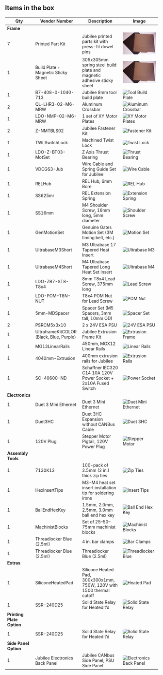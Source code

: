 ## Items in the box

| **Qty** | **Vendor Number**               | **Description**                                                                                             | **Image**                        |
|---------|----------------------------------|-------------------------------------------------------------------------------------------------------------|----------------------------------|
| **Frame** |                                  |                                                                                                             |                                  |
| 7       | Printed Part Kit                 | Jubilee printed parts kit with press-fit dowel pins                                                         | ![Printed Part Kit](path_to_image/BuildPlate_MagneticStickySheet.jpg)|
| 1       | Build Plate + Magnetic Sticky Sheet | 305x305mm spring steel build plate and magnetic adhesive sticky sheet                                       | ![Build Plate](path_to_image/BuildPlate_MagneticStickySheet.jpg)    |
| 1       | B7-408-0-1040-713                | Jubilee 8mm tool build plate                                                                                | ![Tool Build Plate](path_to_image)|
| 2       | QL-LHR3-02-M6-MRW                | Aluminum Crossbar                                                                                           | ![Aluminum Crossbar](path_to_image)|
| 1       | LDO-NMP-02-M6-MRW                | 1 set of XY Motor Plates                                                                                    | ![XY Motor Plates](path_to_image)|
| 2       | Z-NMTBLS02                       | Jubilee Fastener Kit                                                                                        | ![Fastener Kit](path_to_image)   |
| 1       | TWLSwitchLock                    | Machined Twist Lock                                                                                         | ![Twist Lock](path_to_image)     |
| 1       | LDO-Z-BT03-MotSet                | Z Axis Thrust Bearing                                                                                       | ![Thrust Bearing](path_to_image) |
| 1       | VDCGS3-Jub                       | Wire Cable and Spring Guide Set for Jubilee                                                                 | ![Wire Cable](path_to_image)     |
| 1       | RELHub                           | REL Hub, 6mm Bore                                                                                           | ![REL Hub](path_to_image)        |
| 1       | SS625mr                          | REL Extension Spring                                                                                        | ![Extension Spring](path_to_image)|
| 1       | SS16mm                           | M4 Shoulder Screw, 16mm long, 5mm diameter                                                                  | ![Shoulder Screw](path_to_image) |
| 1       | GenMotionSet                     | Genuine Gates Motion Set (3M timing belt, etc.)                                                             | ![Motion Set](path_to_image)     |
| 1       | UltrabaseM3Short                 | M3 Ultrabase 17 Tapered Heat Insert                                                                         | ![Ultrabase M3](path_to_image)   |
| 1       | UltrabaseM4Short                 | M4 Ultrabase Tapered Long Heat Set Insert                                                                   | ![Ultrabase M4](path_to_image)   |
| 1       | LDO-ZB7-ST8-T8x4                 | 8mm T8x4 Lead Screw, 375mm long                                                                             | ![Lead Screw](path_to_image)     |
| 1       | LDO-POM-T8N-NUT                  | T8x4 POM Nut for Lead Screw                                                                                 | ![POM Nut](path_to_image)        |
| 1       | 5mm-MDSpacer                     | Spacer Set (M5 Spacers, 3mm tall, 10mm OD)                                                                  | ![Spacer Set](path_to_image)     |
| 2       | PSRCM5x3x10                      | 2 x 24V ESA PSU                                                                                             | ![24V ESA PSU](path_to_image)    |
| 1       | UltraframeKitCOLOR (Black, Blue, Purple) | Jubilee Extrusion Frame Kit                                                                                 | ![Extrusion Frame](path_to_image)|
| 1       | MG13LinearRails                  | 450mm, MGX12 Linear Rails                                                                                   | ![Linear Rails](path_to_image)   |
| 1       | 4040mm-Extrusion                 | 400mm extrusion rails for Jubilee                                                                           | ![Extrusion Rails](path_to_image)|
| 1       | SC-40600-ND                      | Schaffner IEC320 C14 10A 120V Power Socket + 2x10A Fused Switch                                              | ![Power Socket](path_to_image)   |
| **Electronics** |                           |                                                                                                             |                                  |
| 1       | Duet 3 Mini Ethernet             | Duet 3 Mini Ethernet                                                                                        | ![Duet Mini Ethernet](path_to_image)|
| 1       | Duet3HC                          | Duet 3HC Expansion without CANBus Cable                                                                     | ![Duet 3HC](path_to_image)       |
| 1       | 120V Plug                        | Stepper Motor Pigtail, 120V Power Plug                                                                      | ![Stepper Motor](path_to_image)  |
| **Assembly Tools** |                        |                                                                                                             |                                  |
| 1       | 7130K12                          | 100-pack of 2.5mm (2 in.) thick zip ties                                                                    | ![Zip Ties](path_to_image)       |
| 1       | HexInsertTips                    | M3-M4 heat set insert installation tip for soldering irons                                                  | ![Insert Tips](path_to_image)    |
| 1       | BallEndHexKey                    | 1.5mm, 2.0mm, 2.5mm, 3.0mm ball end hex key                                                                 | ![Ball End Hex Key](path_to_image)|
| 1       | MachinistBlocks                  | Set of 25–50–75mm machinist blocks                                                                          | ![Machinist Blocks](path_to_image)|
| 1       | Threadlocker Blue (2.5ml)        | 4 in. bar clamps                                                                                            | ![Bar Clamps](path_to_image)     |
| 1       | Threadlocker Blue (2.5ml)        | Threadlocker Blue (2.5ml)                                                                                   | ![Threadlocker Blue](path_to_image)|
| **Extras** |                               |                                                                                                             |                                  |
| 1       | SiliconeHeatedPad                | Silicone Heated Pad, 300x300x1mm, 750W, 120V with 1500 thermal cutoff                                        | ![Heated Pad](path_to_image)     |
| 1       | SSR-240D25                       | Solid State Relay for Heated t’d                                                                            | ![Solid State Relay](path_to_image)|
| **Printing Plate Option** |                 |                                                                                                             |                                  |
| 1       | SSR-240D25                       | Solid State Relay for Heated t’d                                                                            | ![Solid State Relay](path_to_image)|
| **Side Panel Option** |                     |                                                                                                             |                                  |
| 1       | Jubilee Electronics Back Panel   | Jubilee CANbus Side Panel, PSU Side Panel                                                                   | ![Electronics Back Panel](path_to_image)|
